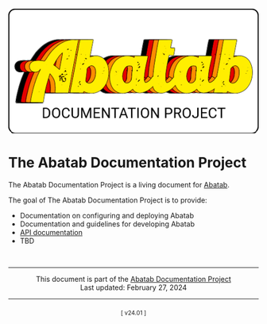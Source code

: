 <!-- u240227 -->

<div align="center">

![](.github/resources/images/logos/abatab-documentation-project-logo.png)

</div>

# The Abatab Documentation Project

The Abatab Documentation Project is a living document for [Abatab](https://github.com/spectrum-health-systems/Abatab).

The goal of The Abatab Documentation Project is to provide:

- Documentation on configuring and deploying Abatab
- Documentation and guidelines for developing Abatab
- [API documentation](https://spectrum-health-systems.github.io/Abatab/)
- TBD

<!-- This footer should be at the bottom of every Abatab Documentation Project page. -->

<br>

***

<div align="center">

This document is part of the
[Abatab Documentation Project](/README.md)<br>
Last updated: February 27, 2024<br>

</div>

***

<div align="center">
<sub>
[ v24.01 ]
</sub>
</div>
